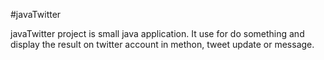 #javaTwitter

javaTwitter project is small java application. It use for do something and display the result on twitter account in methon, tweet update or message.
